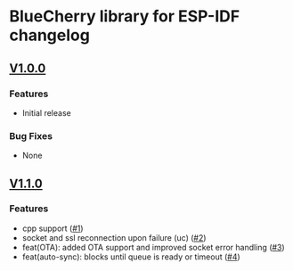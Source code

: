 # BlueCherry library for ESP-IDF changelog

## [V1.0.0](https://github.com/bluecherry/bluecherry-esp-idf/releases/tag/v1.0.0)

### Features
 - Initial release

### Bug Fixes
- None

## [V1.1.0](https://github.com/bluecherry/bluecherry-esp-idf/releases/tag/v1.1.0)

### Features

- cpp support ([#1](https://github.com/bluecherry/bluecherry-esp-idf/pull/1))
- socket and ssl reconnection upon failure (uc) ([#2](https://github.com/bluecherry/bluecherry-esp-idf/pull/2))
- feat(OTA): added OTA support and improved socket error handling ([#3](https://github.com/bluecherry/bluecherry-esp-idf/pull/3))
- feat(auto-sync): blocks until queue is ready or timeout ([#4](https://github.com/bluecherry/bluecherry-esp-idf/pull/4))
